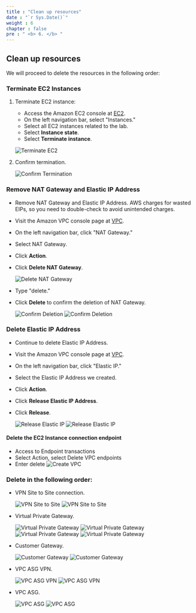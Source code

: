 ```yaml
---
title : "Clean up resources"
date : "`r Sys.Date()`"
weight : 6
chapter : false
pre : " <b> 6. </b> "
---
```

## Clean up resources

We will proceed to delete the resources in the following order:

### Terminate EC2 Instances

1. Terminate EC2 instance:
    - Access the Amazon EC2 console at [EC2](https://console.aws.amazon.com/ec2/).
    - On the left navigation bar, select "Instances."
    - Select all EC2 instances related to the lab.
    - Select **Instance state**.
    - Select **Terminate instance**.

   ![Terminate EC2](/.images/16/0001.png?featherlight=false&width=90pc)

2. Confirm termination.

   ![Confirm Termination](/.images/16/0002.png?featherlight=false&width=90pc)

### Remove NAT Gateway and Elastic IP Address

- Remove NAT Gateway and Elastic IP Address. AWS charges for wasted EIPs, so you need to double-check to avoid unintended charges.
- Visit the Amazon VPC console page at [VPC](https://console.aws.amazon.com/vpc/).
- On the left navigation bar, click "NAT Gateway."
- Select NAT Gateway.
- Click **Action**.
- Click **Delete NAT Gateway**.

   ![Delete NAT Gateway](/.images/16/0003.png?featherlight=false&width=90pc)

- Type "delete."
- Click **Delete** to confirm the deletion of NAT Gateway.

   ![Confirm Deletion](/.images/16/0004.png?featherlight=false&width=90pc)
   ![Confirm Deletion](/.images/16/0005.png?featherlight=false&width=90pc)

### Delete Elastic IP Address

- Continue to delete Elastic IP Address.
- Visit the Amazon VPC console page at [VPC](https://console.aws.amazon.com/vpc/).
- On the left navigation bar, click "Elastic IP."
- Select the Elastic IP Address we created.
- Click **Action**.
- Click **Release Elastic IP Address**.
- Click **Release**.

   ![Release Elastic IP](/.images/16/0006.png?featherlight=false&width=90pc)
   ![Release Elastic IP](/.images/16/0007.png?featherlight=false&width=90pc)

#### Delete the EC2 Instance connection endpoint
- Access to Endpoint transactions
- Select Action, select Delete VPC endpoints
- Enter delete
![Create VPC](/.images/16/00020.png?featherlight=false&width=90pc)

### Delete in the following order:

- VPN Site to Site connection.

   ![VPN Site to Site](/.images/16/0008.png?featherlight=false&width=90pc)
   ![VPN Site to Site](/.images/16/0009.png?featherlight=false&width=90pc)

- Virtual Private Gateway.

   ![Virtual Private Gateway](/.images/16/00010.png?featherlight=false&width=90pc)
   ![Virtual Private Gateway](/.images/16/00011.png?featherlight=false&width=90pc)
   ![Virtual Private Gateway](/.images/16/00012.png?featherlight=false&width=90pc)
   ![Virtual Private Gateway](/.images/16/00013.png?featherlight=false&width=90pc)

- Customer Gateway.

   ![Customer Gateway](/.images/16/00014.png?featherlight=false&width=90pc)
   ![Customer Gateway](/.images/16/00015.png?featherlight=false&width=90pc)

- VPC ASG VPN.

   ![VPC ASG VPN](/.images/16/00016.png?featherlight=false&width=90pc)
   ![VPC ASG VPN](/.images/16/00017.png?featherlight=false&width=90pc)

- VPC ASG.

   ![VPC ASG](/.images/16/00018.png?featherlight=false&width=90pc)
   ![VPC ASG](/.images/16/00019.png?featherlight=false&width=90pc)

